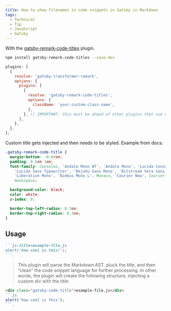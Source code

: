 ```yaml
---
title: How to show filenames in code snippets in Gatsby in Markdown
tags:
  - Technical
  - Tip
  - JavaScript
  - Gatsby
---
```


With the [gatsby-remark-code-titles](https://www.gatsbyjs.com/plugins/gatsby-remark-code-titles/) plugin.

```bash
npm install gatsby-remark-code-titles --save-dev
```

```javascript:title=gatsby-config.js
plugins: [
  {
    resolve: 'gatsby-transformer-remark',
    options: {
      plugins: [
        {
          resolve: 'gatsby-remark-code-titles',
          options: {
            className: 'your-custom-class-name',
          },
        }, // IMPORTANT: this must be ahead of other plugins that use code blocks
      ],
    },
  },
];
```

Custom title gets injected and then needs to be styled. Example from docs:

```css
.gatsby-remark-code-title {
  margin-bottom: -0.6rem;
  padding: 0.5em 1em;
  font-family: Consolas, 'Andale Mono WT', 'Andale Mono', 'Lucida Console',
    'Lucida Sans Typewriter', 'DejaVu Sans Mono', 'Bitstream Vera Sans Mono',
    'Liberation Mono', 'Nimbus Mono L', Monaco, 'Courier New', Courier,
    monospace;

  background-color: black;
  color: white;
  z-index: 0;

  border-top-left-radius: 0.3em;
  border-top-right-radius: 0.3em;
}
```

## Usage

```markdown
```js:title=example-file.js
alert('how cool is this!');
```.
```

> This plugin will parse the Markdown AST, pluck the title, and then “clean” the code snippet language for further processing.
> In other words, the plugin will create the following structure, injecting a custom div with the title:

```markdown
<div class="gatsby-code-title">example-file.js</div>
```js
alert('how cool is this');
```.
```
